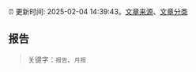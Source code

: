 :alarm_clock: 更新时间: 2025-02-04 14:39:43。[文章来源](/README.md)、[文章分类](/TAGS.md)

## 报告


> 关键字：`报告`、`月报`



